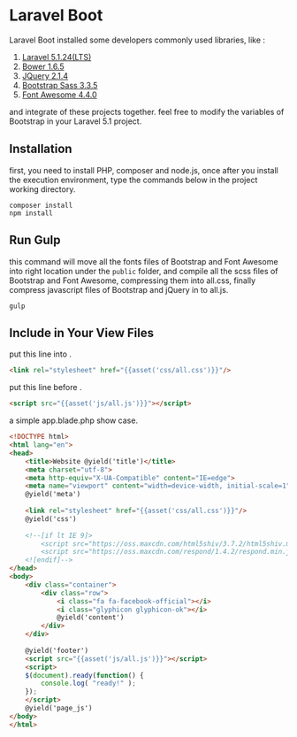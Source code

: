 # Laravel Boot
Laravel Boot installed some developers commonly used libraries, like :

1.  [Laravel 5.1.24(LTS)](https://github.com/laravel/laravel)
2.  [Bower 1.6.5](https://github.com/bower/bower)
3.  [JQuery 2.1.4](https://github.com/jquery/jquery)
4.  [Bootstrap Sass 3.3.5](https://github.com/twbs/bootstrap-sass)
5.  [Font Awesome 4.4.0](https://github.com/FortAwesome/Font-Awesome)


and integrate of these projects together.
feel free to modify the variables of Bootstrap in your Laravel 5.1 project.

## Installation
first, you need to install PHP, composer and node.js, once after you install the execution environment, type the commands below in the project working directory.
```
composer install
npm install
```

## Run Gulp
this command will move all the fonts files of Bootstrap and Font Awesome into right location under the `public` folder, and compile all the scss files of Bootstrap and Font Awesome, compressing them into all.css, finally compress javascript files of Bootstrap and jQuery in to all.js.
```
gulp
```

## Include in Your View Files

put this line into <head></head>.
```html
<link rel="stylesheet" href="{{asset('css/all.css')}}"/>
```

put this line before </body>.
```html
<script src="{{asset('js/all.js')}}"></script>
```

a simple app.blade.php show case.
```html
<!DOCTYPE html>
<html lang="en">
<head>
    <title>Website @yield('title')</title>
	<meta charset="utf-8">
	<meta http-equiv="X-UA-Compatible" content="IE=edge">
	<meta name="viewport" content="width=device-width, initial-scale=1">
    @yield('meta')
    
    <link rel="stylesheet" href="{{asset('css/all.css')}}"/>
    @yield('css')
    
	<!--[if lt IE 9]>
		<script src="https://oss.maxcdn.com/html5shiv/3.7.2/html5shiv.min.js"></script>
		<script src="https://oss.maxcdn.com/respond/1.4.2/respond.min.js"></script>
	<![endif]-->
</head>
<body>
    <div class="container">
        <div class="row">
            <i class="fa fa-facebook-official"></i>
            <i class="glyphicon glyphicon-ok"></i>
            @yield('content')
        </div>
    </div>
	
    @yield('footer')
    <script src="{{asset('js/all.js')}}"></script>
    <script>
    $(document).ready(function() {
        console.log( "ready!" );
    });
    </script>
    @yield('page_js')
</body>
</html>
```